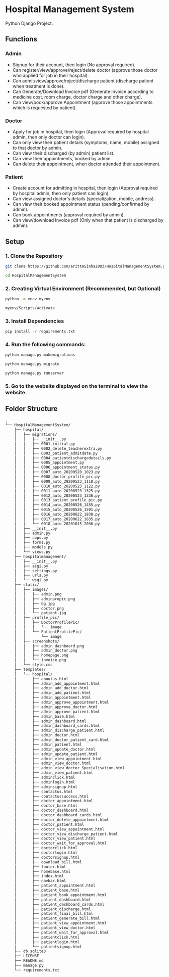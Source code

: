 # Hospital Management System

Python Django Project.

## Functions

### Admin

- Signup for their account, then login (No approval required).
- Can register/view/approve/reject/delete doctor (approve those doctor who applied for job in their hospital).
- Can admit/view/approve/reject/discharge patient (discharge patient when treatment is done).
- Can Generate/Download Invoice pdf (Generate Invoice according to medicine cost, room charge, doctor charge and other charge).
- Can view/book/approve Appointment (approve those appointments which is requested by patient).

### Doctor

- Apply for job in hospital, then login (Approval required by hospital admin, then only doctor can login).
- Can only view their patient details (symptoms, name, mobile) assigned to that doctor by admin.
- Can view their discharged (by admin) patient list.
- Can view their appointments, booked by admin.
- Can delete their appointment, when doctor attended their appointment.

### Patient

- Create account for admitting in hospital, then login (Approval required by hospital admin, then only patient can login).
- Can view assigned doctor's details (specialization, mobile, address).
- Can view their booked appointment status (pending/confirmed by admin).
- Can book appointments (approval required by admin).
- Can view/download Invoice pdf (Only when that patient is discharged by admin).

## Setup

### 1. Clone the Repository
```bash
git clone https://github.com/arittASinha2003/HospitalManagementSystem.git
```
```bash
cd HospitalManagementSystem
```

### 2. Creating Virtual Environment (Recommended, but Optional)
```bash
python -m venv myenv
```
```bash
myenv/Scripts/activate
```

### 3. Install Dependencies
```bash
pip install -r requirements.txt
```

### 4. Run the following commands:
```bash
python manage.py makemigrations
```
```bash
python manage.py migrate
```
```bash
python manage.py runserver
```

### 5. Go to the website displayed on the terminal to view the website.

## Folder Structure

```bash
.
└── HospitalManagementSystem/
    ├── hospital/
    │   ├── migrations/
    │   │   ├── __init__.py
    │   │   ├── 0001_initial.py
    │   │   ├── 0002_delete_teacherextra.py
    │   │   ├── 0003_patient_admitdate.py
    │   │   ├── 0004_patientdischargedetails.py
    │   │   ├── 0005_appointment.py
    │   │   ├── 0006_appointment_status.py
    │   │   ├── 0007_auto_20200520_1023.py
    │   │   ├── 0008_doctor_profile_pic.py
    │   │   ├── 0009_auto_20200523_1118.py
    │   │   ├── 0010_auto_20200523_1122.py
    │   │   ├── 0011_auto_20200523_1325.py
    │   │   ├── 0012_auto_20200523_1336.py
    │   │   ├── 0013_patient_profile_pic.py
    │   │   ├── 0014_auto_20200526_1455.py
    │   │   ├── 0015_auto_20200526_1501.py
    │   │   ├── 0016_auto_20200622_1830.py
    │   │   ├── 0017_auto_20200622_1835.py
    │   │   └── 0018_auto_20201015_2036.py
    │   ├── __init__.py
    │   ├── admin.py
    │   ├── apps.py
    │   ├── forms.py
    │   ├── models.py
    │   └── views.py
    ├── hospitalmanagement/
    │   ├── __init__.py
    │   ├── asgi.py
    │   ├── settings.py
    │   ├── urls.py
    │   └── wsgi.py
    ├── static/
    │   ├── images/
    │   │   ├── admin.png
    │   │   ├── adminpropic.png
    │   │   ├── bg.jpg
    │   │   ├── doctor.png
    │   │   └── patient.jpg
    │   ├── profile_pic/
    │   │   ├── DoctorProfilePic/
    │   │   │   └── image
    │   │   └── PatientProfilePic/
    │   │       └── image
    │   ├── screenshots/
    │   │   ├── admin_dashboard.png
    │   │   ├── admin_doctor.png
    │   │   ├── homepage.png
    │   │   └── invoice.png
    │   └── style.css
    ├── templates/
    │   └── hospital/
    │       ├── aboutus.html
    │       ├── admin_add_appointment.html
    │       ├── admin_add_doctor.html
    │       ├── admin_add_patient.html
    │       ├── admin_appointment.html
    │       ├── admin_approve_appointment.html
    │       ├── admin_approve_doctor.html
    │       ├── admin_approve_patient.html
    │       ├── admin_base.html
    │       ├── admin_dashboard.html
    │       ├── admin_dashboard_cards.html
    │       ├── admin_discharge_patient.html
    │       ├── admin_doctor.html
    │       ├── admin_doctor_patient_card.html
    │       ├── admin_patient.html
    │       ├── admin_update_doctor.html
    │       ├── admin_update_patient.html
    │       ├── admin_view_appointment.html
    │       ├── admin_view_doctor.html
    │       ├── admin_view_doctor_Specialisation.html
    │       ├── admin_view_patient.html
    │       ├── adminclick.html
    │       ├── adminlogin.html
    │       ├── adminsignup.html
    │       ├── contactus.html
    │       ├── contactussuccess.html
    │       ├── doctor_appointment.html
    │       ├── doctor_base.html
    │       ├── doctor_dashboard.html
    │       ├── doctor_dashboard_cards.html
    │       ├── doctor_delete_appointment.html
    │       ├── doctor_patient.html
    │       ├── doctor_view_appointment.html
    │       ├── doctor_view_discharge_patient.html
    │       ├── doctor_view_patient.html
    │       ├── doctor_wait_for_approval.html
    │       ├── doctorclick.html
    │       ├── doctorlogin.html
    │       ├── doctorsignup.html
    │       ├── download_bill.html
    │       ├── footer.html
    │       ├── homebase.html
    │       ├── index.html
    │       ├── navbar.html
    │       ├── patient_appointment.html
    │       ├── patient_base.html
    │       ├── patient_book_appointment.html
    │       ├── patient_dashboard.html
    │       ├── patient_dashboard_cards.html
    │       ├── patient_discharge.html
    │       ├── patient_final_bill.html
    │       ├── patient_generate_bill.html
    │       ├── patient_view_appointment.html
    │       ├── patient_view_doctor.html
    │       ├── patient_wait_for_approval.html
    │       ├── patientclick.html
    │       ├── patientlogin.html
    │       └── patientsignup.html
    ├── db.sqlite3
    ├── LICENSE
    ├── README.md
    ├── manage.py
    └── requirements.txt
```
